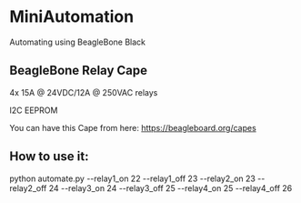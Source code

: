 # MiniAutomation
Automating using BeagleBone Black

## BeagleBone Relay Cape
4x 15A @ 24VDC/12A @ 250VAC relays

I2C EEPROM

You can have this Cape from here:
https://beagleboard.org/capes


## How to use it:
python automate.py --relay1_on 22 --relay1_off 23 --relay2_on 23 --relay2_off 24 --relay3_on 24 --relay3_off 25 --relay4_on 25 --relay4_off 26
